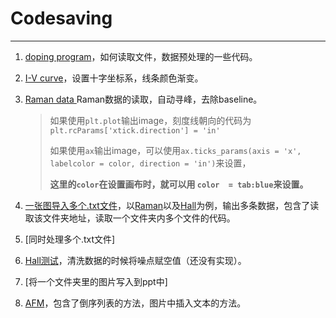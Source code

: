# Codesaving

---

1. [doping program]()，如何读取文件，数据预处理的一些代码。

2. [I-V curve]()，设置十字坐标系，线条颜色渐变。

3. [Raman data ]()Raman数据的读取，自动寻峰，去除baseline。

   > 如果使用`plt.plot`输出image，刻度线朝向的代码为`plt.rcParams['xtick.direction'] = 'in'`
   >
   > 如果使用`ax`输出image，可以使用`ax.ticks_params(axis = 'x', labelcolor = color, direction = 'in')`来设置，
   >
   > **这里的`color`在设置画布时，就可以用 `color  = tab:blue`来设置。**

4. [一张图导入多个.txt文件]()，以[Raman]()以及[Hall]()为例，输出多条数据，包含了读取该文件夹地址，读取一个文件夹内多个文件的代码。

5. [同时处理多个.txt文件]

6. [Hall测试](C:\Users\wywu\OneDrive\文档\代码\HallMeasurement.py)，清洗数据的时候将噪点赋空值（还没有实现）。

7. [将一个文件夹里的图片写入到ppt中]

8. [AFM](C:\Users\wywu\OneDrive\文档\代码)，包含了倒序列表的方法，图片中插入文本的方法。

